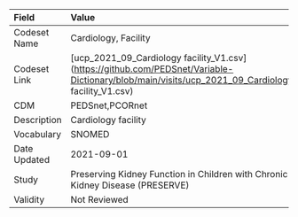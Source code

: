 |Field        |Value                                                                         |
|:------------|:-----------------------------------------------------------------------------|
|Codeset Name |Cardiology, Facility                                                          |
|Codeset Link |[ucp_2021_09_Cardiology facility_V1.csv](https://github.com/PEDSnet/Variable-Dictionary/blob/main/visits/ucp_2021_09_Cardiology facility_V1.csv)|
|CDM          |PEDSnet,PCORnet                                                               |
|Description  |Cardiology facility                                                           |
|Vocabulary   |SNOMED                                                                        |
|Date Updated |2021-09-01                                                                    |
|Study        |Preserving Kidney Function in Children with Chronic Kidney Disease (PRESERVE) |
|Validity     |Not Reviewed                                                                  |
